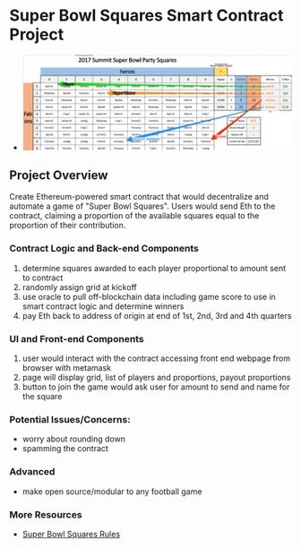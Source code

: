 # Super Bowl Squares Smart Contract Project
* ![SSSC Image](img/SSSCWinnerGraphic.png)

## Project Overview
 Create Ethereum-powered smart contract that would decentralize and automate a game of "Super Bowl Squares". Users would send Eth to the contract, claiming a proportion of the available squares equal to the proportion of their contribution.

### Contract Logic and Back-end Components
1. determine squares awarded to each player proportional to amount sent to contract
1. randomly assign grid at kickoff
1. use oracle to pull off-blockchain data including game score to use in smart contract logic and determine winners
1. pay Eth back to address of origin at end of 1st, 2nd, 3rd and 4th quarters

### UI and Front-end Components
1. user would interact with the contract accessing front end webpage from  browser with metamask
1. page will display grid, list of players and proportions, payout proportions
1. button to join the game would ask user for amount to send and name for the square

### Potential Issues/Concerns:
* worry about rounding down
* spamming the contract

### Advanced
* make open source/modular to any football game

### More Resources
* [Super Bowl Squares Rules](http://keithlam.com/2006/02/07/football-squares-pool/)


